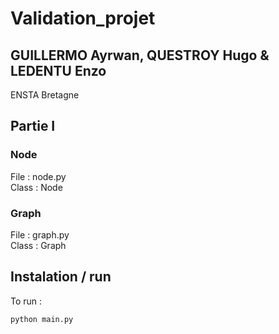 # Validation_projet

GUILLERMO Ayrwan, QUESTROY Hugo & LEDENTU Enzo
------
ENSTA Bretagne


## Partie I

### Node
File  : node.py  
Class : Node

### Graph
File  : graph.py  
Class : Graph

## Instalation / run

To run :
```shell
python main.py
```